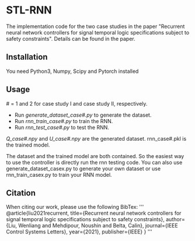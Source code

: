 # STL-RNN
The implementation code for the two case studies in the paper "Recurrent neural network controllers for signal temporal logic specifications subject to safety constraints". Details can be found in the paper.
## Installation
You need Python3, Numpy, Scipy and Pytorch installed
## Usage
\# = 1 and 2 for case study I and case study II, respectively.

- Run *generate_dataset_case#.py* to generate the dataset. 
- Run *rnn_train_case#.py* to train the RNN.
- Run *rnn_test_case#.py* to test the RNN.

*Q_case#.npy* and *U_case#.npy* are the generated dataset. rnn_case#.pkl is the trained model.

The dataset and the trained model are both contained. So the easiest way to use the controller is directly run the rnn testing code. You can also use generate_dataset_casex.py to generate your own dataset or use rnn_train_casex.py to train your RNN model.

## Citation
When citing our work, please use the following BibTex:
'''
@article{liu2021recurrent,
  title={Recurrent neural network controllers for signal temporal logic specifications subject to safety constraints},
  author={Liu, Wenliang and Mehdipour, Noushin and Belta, Calin},
  journal={IEEE Control Systems Letters},
  year={2021},
  publisher={IEEE}
}
'''
